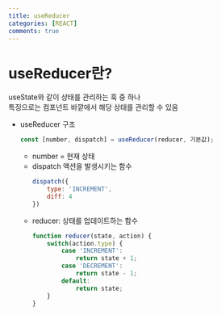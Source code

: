 ```yaml
---
title: useReducer
categories: [REACT]
comments: true
---
```


# useReducer란?
useState와 같이 상태를 관리하는 훅 중 하나  
특징으로는 컴포넌트 바깥에서 해당 상태를 관리할 수 있음


- useReducer 구조
    ``` jsx
    const [number, dispatch] = useReducer(reducer, 기본값);
    ```
    - number = 현재 상태
    - dispatch
        액션을 발생시키는 함수
        ``` javascript
        dispatch({
            type: 'INCREMENT',
            diff: 4
        })
        ```
    - reducer: 상태를 업데이트하는 함수
        ``` jsx
        function reducer(state, action) {
            switch(action.type) {
                case 'INCREMENT':
                    return state + 1;
                case 'DECREMENT':
                    return state - 1;
                default:
                    return state;
            }
        }
        ```